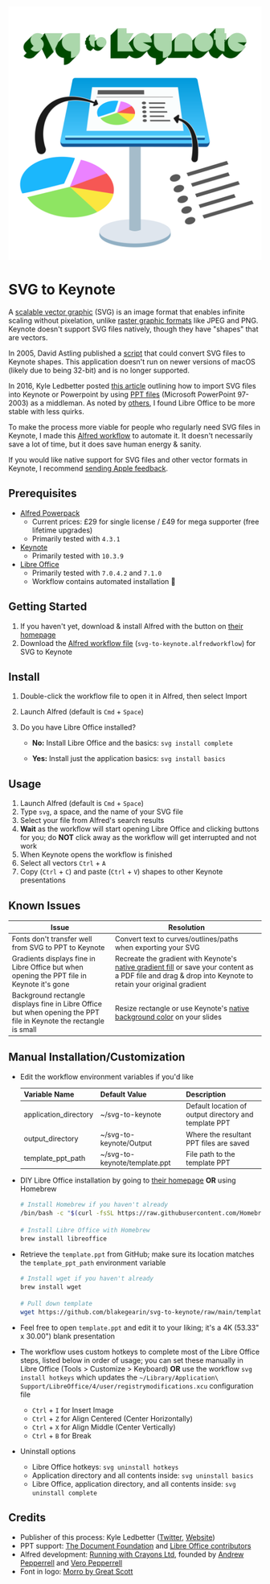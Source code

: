 <p align="center">
  <img id="logo" src="logo.svg" class="center" alt="SVG to Keynote logo" title="SVG to Keynote logo" />
</p>

# SVG to Keynote

A [scalable vector graphic](https://en.wikipedia.org/wiki/Scalable_Vector_Graphics) (SVG) is an image format that enables infinite scaling without pixelation, unlike [raster graphic formats](https://en.wikipedia.org/wiki/Raster_graphics) like JPEG and PNG. Keynote doesn't support SVG files natively, though they have "shapes" that are vectors.

In 2005, David Astling published a [script](http://mcb.berkeley.edu/labs/zusman/dave/svg2key/) that could convert SVG files to Keynote shapes. This application doesn't run on newer versions of macOS (likely due to being 32-bit) and is no longer supported.

In 2016, Kyle Ledbetter posted [this article](https://kyleledbetter.medium.com/how-to-import-an-svg-into-powerpoint-or-keynote-8d3d70f347a7) outlining how to import SVG files into Keynote or Powerpoint by using [PPT files](https://www.lifewire.com/ppt-file-2622187) (Microsoft PowerPoint 97-2003) as a middleman. As noted by [others](https://medium.com/@chrishoman_15983/i-often-encounter-problems-with-opening-files-created-with-openoffice-and-i-found-libreoffice-a-5a72f652160f), I found Libre Office to be more stable with less quirks.

To make the process more viable for people who regularly need SVG files in Keynote, I made this [Alfred workflow](https://www.alfredapp.com/workflows/) to automate it. It doesn't necessarily save a lot of time, but it does save human energy & sanity.

If you would like native support for SVG files and other vector formats in Keynote, I recommend [sending Apple feedback](https://www.apple.com/feedback/keynote.html).

## Prerequisites

- [Alfred Powerpack](https://www.alfredapp.com/shop/)
  - Current prices: £29 for single license / £49 for mega supporter (free lifetime upgrades)
  - Primarily tested with `4.3.1`
- [Keynote](https://apps.apple.com/us/app/keynote/id409183694)
  - Primarily tested with `10.3.9`
- [Libre Office](https://www.libreoffice.org/download/download/)
  - Primarily tested with `7.0.4.2` and `7.1.0`
  - Workflow contains automated installation 🙂

## Getting Started

1. If you haven't yet, download & install Alfred with the button on [their homepage](https://www.alfredapp.com/)
2. Download the [Alfred workflow file](https://github.com/blakegearin/svg-to-keynote/raw/main/svg-to-keynote.alfredworkflow) (`svg-to-keynote.alfredworkflow`) for SVG to Keynote

## Install

1. Double-click the workflow file  to open it in Alfred, then select Import
2. Launch Alfred (default is `Cmd` + `Space`)
3. Do you have Libre Office installed?

   - **No:** Install Libre Office and the basics: `svg install complete`

   - **Yes:** Install just the application basics: `svg install basics`

## Usage

1. Launch Alfred (default is `Cmd` + `Space`)
2. Type `svg`, a space, and the name of your SVG file
3. Select your file from Alfred's search results
4. **Wait** as the workflow will start opening Libre Office and clicking buttons for you; do **NOT** click away as the workflow will get interrupted and not work
5. When Keynote opens the workflow is finished
6. Select all vectors `Ctrl` + `A`
7. Copy (`Ctrl` + `C`) and paste (`Ctrl` + `V`) shapes to other Keynote presentations

## Known Issues

| Issue                                                                                                              | Resolution                                                                                                                   |
| ------------------------------------------------------------------------------------------------------------------ | ---------------------------------------------------------------------------------------------------------------------------- |
| Fonts don't transfer well from SVG to PPT to Keynote                                                               | Convert text to curves/outlines/paths when exporting your SVG                                                                |
|Gradients displays fine in Libre Office but when opening the PPT file in Keynote it's gone|Recreate the gradient with Keynote's [native gradient fill](https://support.apple.com/en-us/HT210063) or save your content as a PDF file and drag & drop into Keynote to retain your original gradient|
| Background rectangle displays fine in Libre Office but when opening the PPT file in Keynote the rectangle is small | Resize rectangle or use Keynote's [native background color](https://support.apple.com/en-us/HT211077) on your slides |

## Manual Installation/Customization

- Edit the workflow environment variables if you'd like

    | Variable Name         | Default Value                 | Description                                           |
    | --------------------- | ----------------------------- | ----------------------------------------------------- |
    | application_directory | ~/svg-to-keynote              | Default location of output directory and template PPT |
    | output_directory      | ~/svg-to-keynote/Output       | Where the resultant PPT files are saved               |
    | template_ppt_path     | ~/svg-to-keynote/template.ppt | File path to the template PPT                         |

- DIY Libre Office installation by going to [their homepage](https://www.libreoffice.org/download/download/) **OR** using Homebrew

    ```bash
    # Install Homebrew if you haven't already
    /bin/bash -c "$(curl -fsSL https://raw.githubusercontent.com/Homebrew/install/HEAD/install.sh)"

    # Install Libre Office with Homebrew
    brew install libreoffice
    ```

- Retrieve the `template.ppt` from GitHub; make sure its location matches the `template_ppt_path` environment variable

    ```bash
    # Install wget if you haven't already
    brew install wget

    # Pull down template
    wget https://github.com/blakegearin/svg-to-keynote/raw/main/template.ppt
    ```

- Feel free to open `template.ppt` and edit it to your liking; it's a 4K (53.33" x 30.00") blank presentation

- The workflow uses custom hotkeys to complete most of the Libre Office steps, listed below in order of usage; you can set these manually in Libre Office (Tools > Customize > Keyboard) **OR** use the workflow `svg install hotkeys` which updates the `~/Library/Application\ Support/LibreOffice/4/user/registrymodifications.xcu` configuration file

  - `Ctrl` + `I` for Insert Image
  - `Ctrl` + `Z` for Align Centered (Center Horizontally)
  - `Ctrl` + `X` for Align Middle (Center Vertically)
  - `Ctrl` + `B` for Break

- Uninstall options
  - Libre Office hotkeys: `svg uninstall hotkeys`
  - Application directory and all contents inside: `svg uninstall basics`
  - Libre Office, application directory, and all contents inside: `svg uninstall complete`

## Credits

- Publisher of this process: Kyle Ledbetter ([Twitter](https://twitter.com/kyleledbetter), [Website](https://kyleledbetter.com/))
- PPT support: [The Document Foundation](https://www.documentfoundation.org/) and [Libre Office contributors](https://www.libreoffice.org/community/community-map/)
- Alfred development: [Running with Crayons Ltd](http://runningwithcrayons.net/), founded by [Andrew Pepperrell](https://twitter.com/preppeller) and [Vero Pepperrell](https://twitter.com/vero)
- Font in logo: [Morro by Great Scott](https://www.greatscott.se/fonts/morro)
